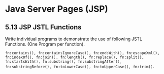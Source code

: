 Java Server Pages (JSP)
=======================
5.13 JSP JSTL Functions
-----------------------
Write individual programs to demonstrate the use of following JSTL Functions. (One Program per function).

`fn:contains(), fn:containsIgnoreCase(), fn:endsWith(), fn:escapeXml(), fn:indexOf(), fn:join(), fn:length(), fn:replace(), fn:split(), fn:startsWith(), fn:substring(), fn:substringAfter(), fn:substringBefore(), fn:toLowerCase(), fn:toUpperCase(), fn:trim()`.


